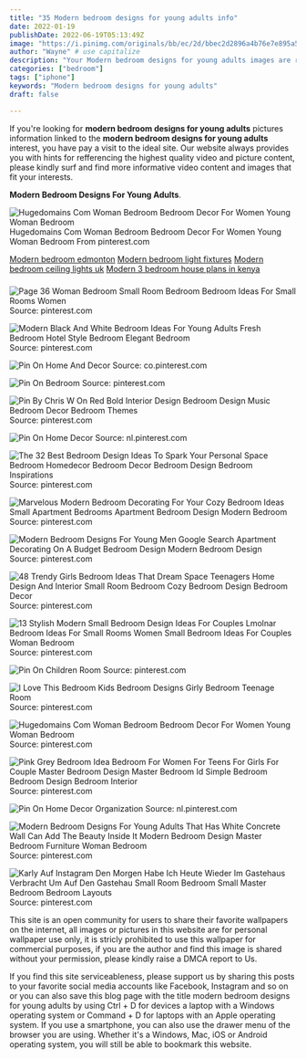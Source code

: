 ```yaml
---
title: "35 Modern bedroom designs for young adults info"
date: 2022-01-19
publishDate: 2022-06-19T05:13:49Z
image: "https://i.pinimg.com/originals/bb/ec/2d/bbec2d2896a4b76e7e895a57407d9d7e.jpg"
author: "Wayne" # use capitalize
description: "Your Modern bedroom designs for young adults images are ready. Modern bedroom designs for young adults are a topic that is being searched for and liked by netizens now. You can Get the Modern bedroom designs for young adults files here. Get all royalty-free images."
categories: ["bedroom"]
tags: ["iphone"]
keywords: "Modern bedroom designs for young adults"
draft: false

---
```


If you're looking for **modern bedroom designs for young adults** pictures information linked to the **modern bedroom designs for young adults** interest, you have pay a visit to the ideal  site.  Our website always  provides you with  hints  for refferencing  the highest  quality video and picture  content, please kindly surf and find more informative video content and images  that fit your interests.

**Modern Bedroom Designs For Young Adults**. 

![Hugedomains Com Woman Bedroom Bedroom Decor For Women Young Woman Bedroom](https://i.pinimg.com/736x/25/96/4e/25964e50974a2cb56c552e464e680018.jpg "Hugedomains Com Woman Bedroom Bedroom Decor For Women Young Woman Bedroom")
Hugedomains Com Woman Bedroom Bedroom Decor For Women Young Woman Bedroom From pinterest.com

[Modern bedroom edmonton](/modern-bedroom-edmonton/)
[Modern bedroom light fixtures](/modern-bedroom-light-fixtures/)
[Modern bedroom ceiling lights uk](/modern-bedroom-ceiling-lights-uk/)
[Modern 3 bedroom house plans in kenya](/modern-3-bedroom-house-plans-in-kenya/)



### 

 


![Page 36 Woman Bedroom Small Room Bedroom Bedroom Ideas For Small Rooms Women](https://i.pinimg.com/originals/a0/bd/5e/a0bd5e0fe69791afbe1b9ac345bfa6f7.jpg "Page 36 Woman Bedroom Small Room Bedroom Bedroom Ideas For Small Rooms Women")
Source: pinterest.com

 

![Modern Black And White Bedroom Ideas For Young Adults Fresh Bedroom Hotel Style Bedroom Elegant Bedroom](https://i.pinimg.com/originals/b6/e2/39/b6e239ca040548ef14c252b80af97f64.jpg "Modern Black And White Bedroom Ideas For Young Adults Fresh Bedroom Hotel Style Bedroom Elegant Bedroom")
Source: pinterest.com

 

![Pin On Home And Decor](https://i.pinimg.com/originals/d9/12/a4/d912a4c7e59f9c4a38ee6e248e332ea2.jpg "Pin On Home And Decor")
Source: co.pinterest.com

 

![Pin On Bedroom](https://i.pinimg.com/originals/8b/38/3a/8b383a59594c2a47cb4910da92ea7498.png "Pin On Bedroom")
Source: pinterest.com

 

![Pin By Chris W On Red Bold Interior Design Bedroom Design Music Bedroom Decor Bedroom Themes](https://i.pinimg.com/originals/ab/ea/7a/abea7a100c19d9f1e3d3485c6610a934.jpg "Pin By Chris W On Red Bold Interior Design Bedroom Design Music Bedroom Decor Bedroom Themes")
Source: pinterest.com

 

![Pin On Home Decor](https://i.pinimg.com/originals/2c/a0/f7/2ca0f7be72ef1409696a813f11eb1e68.jpg "Pin On Home Decor")
Source: nl.pinterest.com

 

![The 32 Best Bedroom Design Ideas To Spark Your Personal Space Bedroom Homedecor Bedroom Decor Bedroom Design Bedroom Inspirations](https://i.pinimg.com/originals/b0/ec/9b/b0ec9be2f75bfe4ccbe3441f37a82bb5.jpg "The 32 Best Bedroom Design Ideas To Spark Your Personal Space Bedroom Homedecor Bedroom Decor Bedroom Design Bedroom Inspirations")
Source: pinterest.com

 

![Marvelous Modern Bedroom Decorating For Your Cozy Bedroom Ideas Small Apartment Bedrooms Apartment Bedroom Design Modern Bedroom](https://i.pinimg.com/originals/73/c8/2b/73c82bdb705424f52de2d86e32e4c63e.png "Marvelous Modern Bedroom Decorating For Your Cozy Bedroom Ideas Small Apartment Bedrooms Apartment Bedroom Design Modern Bedroom")
Source: pinterest.com

 

![Modern Bedroom Designs For Young Men Google Search Apartment Decorating On A Budget Bedroom Design Modern Bedroom Design](https://i.pinimg.com/originals/b8/7b/4d/b87b4dbe3825c537fd2f5ffcf6c3af3f.jpg "Modern Bedroom Designs For Young Men Google Search Apartment Decorating On A Budget Bedroom Design Modern Bedroom Design")
Source: pinterest.com

 

![48 Trendy Girls Bedroom Ideas That Dream Space Teenagers Home Design And Interior Small Room Bedroom Cozy Bedroom Design Bedroom Decor](https://i.pinimg.com/736x/72/39/6a/72396adf4ee1598c80d738e39512a992.jpg "48 Trendy Girls Bedroom Ideas That Dream Space Teenagers Home Design And Interior Small Room Bedroom Cozy Bedroom Design Bedroom Decor")
Source: pinterest.com

 

![13 Stylish Modern Small Bedroom Design Ideas For Couples Lmolnar Bedroom Ideas For Small Rooms Women Small Bedroom Ideas For Couples Woman Bedroom](https://i.pinimg.com/736x/93/85/44/93854469dd86f89f97d393c14127dd48.jpg "13 Stylish Modern Small Bedroom Design Ideas For Couples Lmolnar Bedroom Ideas For Small Rooms Women Small Bedroom Ideas For Couples Woman Bedroom")
Source: pinterest.com

 

![Pin On Children Room](https://i.pinimg.com/originals/96/36/6b/96366bde9330d6d2e9bf25711c39a41f.jpg "Pin On Children Room")
Source: pinterest.com

 

![I Love This Bedroom Kids Bedroom Designs Girly Bedroom Teenage Room](https://i.pinimg.com/originals/51/24/ab/5124ab4df6f461eec102d03667b43c38.jpg "I Love This Bedroom Kids Bedroom Designs Girly Bedroom Teenage Room")
Source: pinterest.com

 

![Hugedomains Com Woman Bedroom Bedroom Decor For Women Young Woman Bedroom](https://i.pinimg.com/736x/25/96/4e/25964e50974a2cb56c552e464e680018.jpg "Hugedomains Com Woman Bedroom Bedroom Decor For Women Young Woman Bedroom")
Source: pinterest.com

 

![Pink Grey Bedroom Idea Bedroom For Women For Teens For Girls For Couple Master Bedroom Design Master Bedroom Id Simple Bedroom Bedroom Design Bedroom Interior](https://i.pinimg.com/736x/fe/28/03/fe28039540907ce20aca25ad4ba172cd.jpg "Pink Grey Bedroom Idea Bedroom For Women For Teens For Girls For Couple Master Bedroom Design Master Bedroom Id Simple Bedroom Bedroom Design Bedroom Interior")
Source: pinterest.com

 

![Pin On Home Decor Organization](https://i.pinimg.com/originals/52/a5/36/52a536fbd1cba17da9a3845d00f73b39.jpg "Pin On Home Decor Organization")
Source: nl.pinterest.com

 

![Modern Bedroom Designs For Young Adults That Has White Concrete Wall Can Add The Beauty Inside It Modern Bedroom Design Master Bedroom Furniture Woman Bedroom](https://i.pinimg.com/originals/f9/7a/5f/f97a5fc1f8433ba89d45cb99b2f40eca.jpg "Modern Bedroom Designs For Young Adults That Has White Concrete Wall Can Add The Beauty Inside It Modern Bedroom Design Master Bedroom Furniture Woman Bedroom")
Source: pinterest.com

 

![Karly Auf Instagram Den Morgen Habe Ich Heute Wieder Im Gastehaus Verbracht Um Auf Den Gastehau Small Room Bedroom Small Master Bedroom Bedroom Layouts](https://i.pinimg.com/originals/bb/ec/2d/bbec2d2896a4b76e7e895a57407d9d7e.jpg "Karly Auf Instagram Den Morgen Habe Ich Heute Wieder Im Gastehaus Verbracht Um Auf Den Gastehau Small Room Bedroom Small Master Bedroom Bedroom Layouts")
Source: pinterest.com

 

This site is an open community for users to share their favorite wallpapers on the internet, all images or pictures in this website are for personal wallpaper use only, it is stricly prohibited to use this wallpaper for commercial purposes, if you are the author and find this image is shared without your permission, please kindly raise a DMCA report to Us.

If you find this site serviceableness, please support us by sharing this posts to your favorite social media accounts like Facebook, Instagram and so on or you can also save this blog page with the title modern bedroom designs for young adults by using Ctrl + D for devices a laptop with a Windows operating system or Command + D for laptops with an Apple operating system. If you use a smartphone, you can also use the drawer menu of the browser you are using. Whether it's a Windows, Mac, iOS or Android operating system, you will still be able to bookmark this website.
